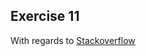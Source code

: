 ## Exercise 11

With regards to [Stackoverflow](https://stackoverflow.com/questions/33685146/x86-does-call-instruction-always-push-the-address-pointed-by-eip-to-stack)

